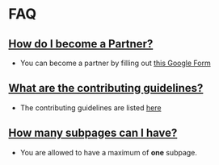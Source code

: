 # FAQ


## [How do I become a Partner?](#howtobecomeapartner)

- You can become a partner by filling out [this Google Form](https://goo.gl/forms/viWb4XQbTkrMUAc92)

## [What are the contributing guidelines?](#contributingguidelines)

- The contributing guidelines are listed [here](CONTRIBUTING.md)

## [How many subpages can I have?](#subpagelimit)

- You are allowed to have a maximum of **one** subpage.

